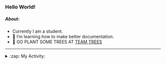 ### Hello World!

##### About:
- Currently I am a student.
- 🌱 I’m learning how to make better documentation.
- 🌱 GO PLANT SOME TREES AT [TEAM TREES](https://teamtrees.org/)

---
<details>
  <summary>:zap: My Activity:</summary>
  
<!--START_SECTION:waka-->
![Code Time](http://img.shields.io/badge/Code%20Time-1%2C152%20hrs%2039%20mins-blue)

**I'm a Night 🦉** 

```text
🌞 Morning                1424 commits        ██░░░░░░░░░░░░░░░░░░░░░░░   09.20 % 
🌆 Daytime                5492 commits        █████████░░░░░░░░░░░░░░░░   35.47 % 
🌃 Evening                4452 commits        ███████░░░░░░░░░░░░░░░░░░   28.75 % 
🌙 Night                  4115 commits        ███████░░░░░░░░░░░░░░░░░░   26.58 % 
```
📅 **I'm Most Productive on Wednesday** 

```text
Monday                   2327 commits        ████░░░░░░░░░░░░░░░░░░░░░   15.03 % 
Tuesday                  2022 commits        ███░░░░░░░░░░░░░░░░░░░░░░   13.06 % 
Wednesday                3578 commits        ██████░░░░░░░░░░░░░░░░░░░   23.11 % 
Thursday                 1912 commits        ███░░░░░░░░░░░░░░░░░░░░░░   12.35 % 
Friday                   1519 commits        ██░░░░░░░░░░░░░░░░░░░░░░░   09.81 % 
Saturday                 1383 commits        ██░░░░░░░░░░░░░░░░░░░░░░░   08.93 % 
Sunday                   2742 commits        ████░░░░░░░░░░░░░░░░░░░░░   17.71 % 
```


📊 **This Week I Spent My Time On** 

```text
🔥 Editors: 
VS Code                  6 hrs 17 mins       █████████████████████████   100.00 % 

🐱‍💻 Projects: 
giveth-dapps-v2          3 hrs 48 mins       ███████████████░░░░░░░░░░   60.53 % 
praise                   2 hrs 28 mins       ██████████░░░░░░░░░░░░░░░   39.47 % 
```


 Last Updated on 15/07/2023 00:17:04 UTC
<!--END_SECTION:waka-->
</details>
